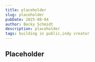 ```yaml
---
title: placeholder
slug: placeholder
pubDate: 2025-08-04
author: Becky Schmidt
description: placeholder
tags: building in public,indy creator
---
```

## Placeholder